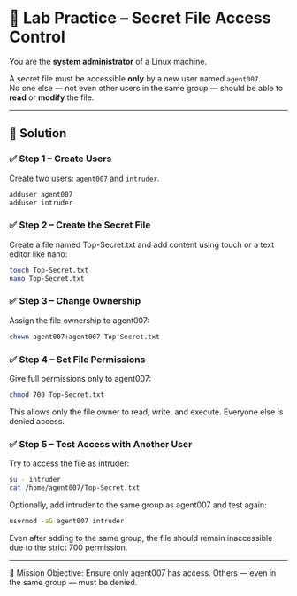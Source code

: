 # 🧪 Lab Practice – Secret File Access Control

You are the **system administrator** of a Linux machine.

A secret file must be accessible **only** by a new user named `agent007`.  
No one else — not even other users in the same group — should be able to **read** or **modify** the file.

---

## 🧩 Solution

### ✅ Step 1 – Create Users
Create two users: `agent007` and `intruder`.
```bash
adduser agent007
adduser intruder
```

### ✅ Step 2 – Create the Secret File
Create a file named Top-Secret.txt and add content using touch or a text editor like nano:
```bash
touch Top-Secret.txt
nano Top-Secret.txt
```

### ✅ Step 3 – Change Ownership
Assign the file ownership to agent007:
```bash
chown agent007:agent007 Top-Secret.txt
```

### ✅ Step 4 – Set File Permissions
Give full permissions only to agent007:
```bash
chmod 700 Top-Secret.txt
```
This allows only the file owner to read, write, and execute. Everyone else is denied access.

### ✅ Step 5 – Test Access with Another User
Try to access the file as intruder:
```bash
su - intruder
cat /home/agent007/Top-Secret.txt
```
Optionally, add intruder to the same group as agent007 and test again:
```bash
usermod -aG agent007 intruder
```
Even after adding to the same group, the file should remain inaccessible due to the strict 700 permission.

---

🧠 Mission Objective: Ensure only agent007 has access. Others — even in the same group — must be denied.


